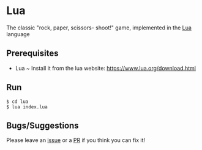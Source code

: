 # Lua
The classic "rock, paper, scissors- shoot!" game, implemented in the [Lua](https://www.lua.org) language
## Prerequisites
* Lua ~ Install it from the lua website: https://www.lua.org/download.html
## Run
```
$ cd lua
$ lua index.lua
```
## Bugs/Suggestions
Please leave an [issue](https://github.com/Dheirya/RockPaperScissorsIn10Langs/issues) or a [PR](https://github.com/Dheirya/RockPaperScissorsIn10Langs/pulls) if you think you can fix it!
